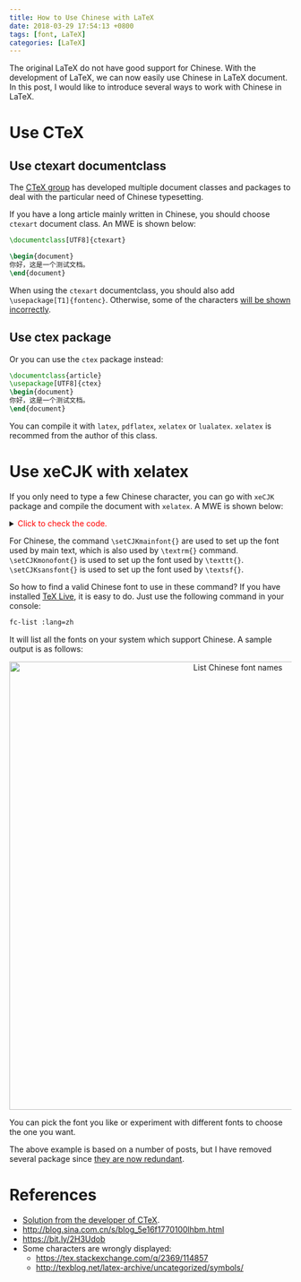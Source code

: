 ```yaml
---
title: How to Use Chinese with LaTeX
date: 2018-03-29 17:54:13 +0800
tags: [font, LaTeX]
categories: [LaTeX]
---
```


The original LaTeX do not have good support for Chinese. With the development
of LaTeX, we can now easily use Chinese in LaTeX document. In this post, I
would like to introduce several ways to work with Chinese in LaTeX.

<!--more-->

# Use CTeX

## Use ctexart documentclass ##

The [CTeX group](https://github.com/CTeX-org/ctex-kit) has developed multiple
document classes and packages to deal with the particular need of Chinese
typesetting.

If you have a long article mainly written in Chinese, you should choose
`ctexart` document class. An MWE is shown below:

```latex
\documentclass[UTF8]{ctexart}

\begin{document}
你好，这是一个测试文档。
\end{document}
```

When using the `ctexart` documentclass, you should also add
`\usepackage[T1]{fontenc}`. Otherwise, some of the characters [will be shown
incorrectly](https://tex.stackexchange.com/questions/664/why-should-i-use-usepackaget1fontenc).

## Use ctex package ##

Or you can use the `ctex` package instead:

```latex
\documentclass{article}
\usepackage[UTF8]{ctex}
\begin{document}
你好，这是一个测试文档。
\end{document}
```

You can compile it with `latex`, `pdflatex`, `xelatex` or `lualatex`. `xelatex`
is recommed from the author of this class.


# Use xeCJK with xelatex

If you only need to type a few Chinese character, you can go with `xeCJK`
package and compile the document with `xelatex`. A MWE is shown below:

<details>
<summary><font color="red">Click to check the code.</font></summary>

```latex
% this file can be compiled with xelatex command
\documentclass[12pt, a4paper]{article}
\usepackage{fontspec}
\usepackage[slantfont, boldfont]{xeCJK}

% set up English font
\setmainfont{Microsoft YaHei}
\setsansfont{Comic Sans MS}
\setmonofont{Courier New}

% set up Chinese font, the font must be valid on your system
\setCJKmainfont{Microsoft YaHei}
\setCJKmonofont{Source Code Pro}
\setCJKsansfont{YouYuan}

% correct line break for chinese
\XeTeXlinebreaklocale "zh"
\XeTeXlinebreakskip = 0pt plus 1pt

\title{测试}
\author{东}
\date{2016年6月6日}
\begin{document}
\maketitle
\begin{center}
满纸荒唐言\\
一把辛酸泪\\
都云作者痴\\
谁解其中味\\
\end{center}
\begin{verse}
\texttt{Stray birds of summer come to my window to sing and fly away}. \\
\textsf{And yellow leaves of autumn, which have no songs}, \\
\textrm{flutter and fall there with a sign}.\\
\hfill \emph{RabindranathTagore}
\end{verse}
\begin{verse}
\texttt{夏天的飞鸟}，\textsf{飞到我的窗前唱歌}，\textrm{又飞去了}。\\
秋天的黄叶，它们没有什么可唱，只叹息一声，飞落在那里。\\
\hfill \emph{罗宾德拉纳特·泰戈尔}
\end{verse}
\end{document}
```
</details>

For Chinese, the command `\setCJKmainfont{}` are used to set up the font used
by main text, which is also used by `\textrm{}` command. `\setCJKmonofont{}` is
used to set up the font used by `\texttt{}`. `\setCJKsansfont{}` is used to set
up the font used by `\textsf{}`.

So how to find a valid Chinese font to use in these command? If you have
installed [TeX Live](https://www.tug.org/texlive/), it is easy to do. Just use
the following command in your console:

```bash
fc-list :lang=zh
```

It will list all the fonts on your system which support Chinese. A sample
output is as follows:

<p align="center">
<img src="https://blog-resource-1257868508.file.myqcloud.com/18-5-7/98274942.jpg" width="800"
title="List Chinese font names">
</p>

You can pick the font you like or experiment with different fonts to choose the
one you want.

The above example is based on a number of posts, but I have removed several
package since [they are now redundant](https://tex.stackexchange.com/q/2984/114857).

# References

+ [Solution from the developer of CTeX](https://tex.stackexchange.com/q/17611/114857).
+ <http://blog.sina.com.cn/s/blog_5e16f1770100lhbm.html>
+ <https://bit.ly/2H3Udob>
+ Some characters are wrongly displayed:
    + https://tex.stackexchange.com/q/2369/114857
    + http://texblog.net/latex-archive/uncategorized/symbols/
